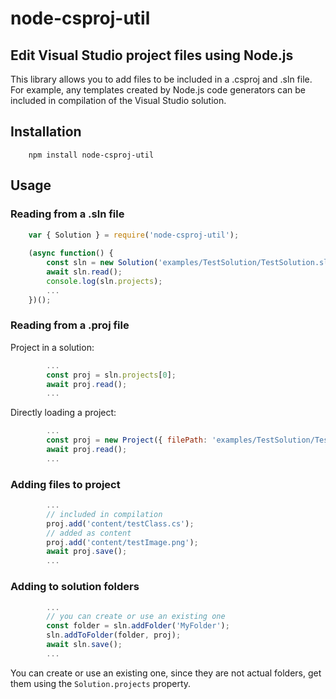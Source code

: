 # node-csproj-util

## Edit Visual Studio project files using Node.js

This library allows you to add files to be included in a .csproj and .sln file. For example, any templates created by Node.js code generators can be included in compilation of the Visual Studio solution.

## Installation

        npm install node-csproj-util

## Usage

### Reading from a .sln file
```javascript
    var { Solution } = require('node-csproj-util');
    
    (async function() {
        const sln = new Solution('examples/TestSolution/TestSolution.sln');
        await sln.read();
        console.log(sln.projects);
        ...
    })();
```

### Reading from a .proj file

Project in a solution:
```javascript
        ...
        const proj = sln.projects[0];
        await proj.read();
        ...
```
Directly loading a project:
```javascript
        ...
        const proj = new Project({ filePath: 'examples/TestSolution/TestProject/TestProject.csproj' });
        await proj.read();
        ...
```


### Adding files to project
```javascript
        ...
        // included in compilation
        proj.add('content/testClass.cs');
        // added as content
        proj.add('content/testImage.png');
        await proj.save();
        ...
```

### Adding to solution folders
```javascript
        ...
        // you can create or use an existing one
        const folder = sln.addFolder('MyFolder');
        sln.addToFolder(folder, proj);
        await sln.save();
        ...
```
You can create or use an existing one, since they are not actual folders, get them using the `Solution.projects` property.